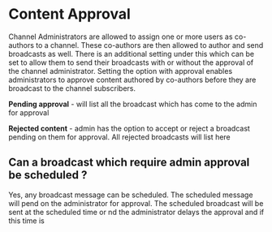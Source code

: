 # Content Approval

Channel Administrators are allowed to assign one or more users as co-authors to a channel. These co-authors are then allowed to author and send broadcasts as well. There is an additional setting under this which can be set to allow them to send their broadcasts with or without the approval of the channel administrator. Setting the option with approval enables administrators to approve content authored by co-authors before they are broadcast to the channel subscribers. 

**Pending approval** - will list all the broadcast which has come to the admin for approval

**Rejected content** - admin has the option to accept or reject a broadcast pending on them for approval. All rejected broadcasts will list here

## Can a broadcast which require admin approval be scheduled ?
Yes, any broadcast message can be scheduled. The scheduled message will pend on the administrator for approval.
The scheduled broadcast will be sent at the scheduled time or nd the administrator delays the approval and if this time is  
<!--stackedit_data:
eyJoaXN0b3J5IjpbLTE5NDAyODEzNDYsNzk5NDkyNF19
-->